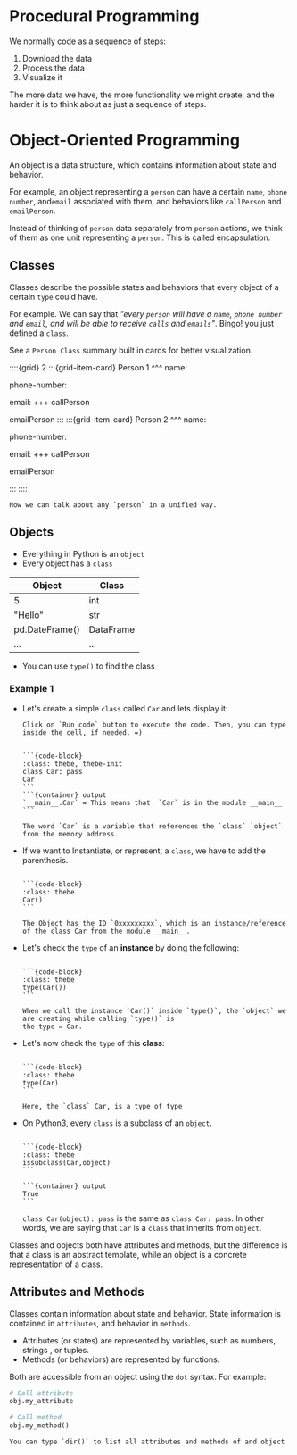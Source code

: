 # Procedural Programming

We normally code as a sequence of steps:

1. Download the data 
2. Process the data 
3. Visualize it

The more data we have, the more functionality we might create, and the harder it is to think about as just a 
sequence of steps.

# Object-Oriented Programming

An object is a data structure, which contains information about state and behavior.

For example,  an object representing a `person` can have a certain `name`, `phone number`, and`email`  associated 
with them, and behaviors like `callPerson` and `emailPerson`. 

Instead of thinking of `person` data separately from `person` actions, we think of them as one unit representing a 
`person`. This is called encapsulation.

  
## Classes 

Classes describe the possible states and behaviors that every object of a certain `type` could have.

For example. We can say that *"every `person` will have a `name`, `phone number` and `email`, and will be able to 
receive `calls` and `emails`"*. Bingo! you just defined a `class`.

See a `Person Class` summary built in cards for better visualization. 


::::{grid} 2
:::{grid-item-card}
Person 1 
^^^
name:

phone-number:

email:
+++
callPerson

emailPerson
:::
:::{grid-item-card} 
Person 2
^^^
name:

phone-number:

email:
+++
callPerson

emailPerson

:::
::::

```{note}
Now we can talk about any `person` in a unified way. 
```

## Objects

+ Everything in Python is an `object`
+ Every object has a `class`

| Object         | Class       |
|----------------|-------------|
| 5              | int         |
| "Hello"        | str         |
| pd.DateFrame() | DataFrame   |
| ...            | ...         |

+ You can use `type()` to find the class

### Example 1

+ Let's create a simple `class` called `Car` and lets display it:
    
    ```{tip}
    Click on `Run code` button to execute the code. Then, you can type inside the cell, if needed. =) 
    ```
    ```{thebe-button} 
    ```

    ````{container} thebe
    ```{code-block}
    :class: thebe, thebe-init 
    class Car: pass
    Car
    ```
    ```{container} output
    `__main__.Car` = This means that  `Car` is in the module __main__
    ```
    ````

    ```{note}
    The word `Car` is a variable that references the `class` `object` from the memory address. 
    ```

+ If we want to Instantiate, or represent, a `class`, we have to add the parenthesis.

  ```{thebe-button} 
  ```

  ````{container} thebe
  ```{code-block}
  :class: thebe 
  Car()
  ```
  ````
  
  ```{important}
  The Object has the ID `0xxxxxxxxx`, which is an instance/reference of the class Car from the module __main__.
  ```

+ Let's check the `type` of an **instance** by doing the following:

    ```{thebe-button} 
    ```

    ````{container} thebe
    ```{code-block}
    :class: thebe 
    type(Car())    
    ```
    ````
    
    ```{note}
    When we call the instance `Car()` inside `type()`, the `object` we are creating while calling `type()` is 
    the type = Car.  
    ```

+ Let's now check the `type` of this **class**: 


    ```{thebe-button} 
    ```

    ````{container} thebe
    ```{code-block}
    :class: thebe 
    type(Car) 
    ```
    ````
    
    ```{note}
    Here, the `class` Car, is a type of type
    ```

+ On Python3, every `class` is a subclass of an `object`.


    ```{thebe-button} 
    ```

    ````{container} thebe
    ```{code-block}
    :class: thebe 
    issubclass(Car,object) 
    ```

    ```{container} output
    True
    ```
    ````
    
    `class Car(object): pass` is the same as `class Car: pass`. In other words, we are saying that `Car` is a `class`
    that inherits from `object`. 


Classes and objects both have attributes and methods, but the difference is that a class is an abstract template,
while an object is a concrete representation of a class.

## Attributes and Methods

Classes contain information about state and behavior. State information is contained in `attributes`, and behavior in 
`methods`.

+ Attributes (or states) are represented by variables, such as numbers, strings , or tuples. 
+ Methods (or behaviors) are represented by functions. 

Both are accessible from an object using the `dot` syntax. For example:

```python
# Call attribute
obj.my_attribute

# Call method
obj.my_method()
```
```{tip}
You can type `dir()` to list all attributes and methods of and object 
```
